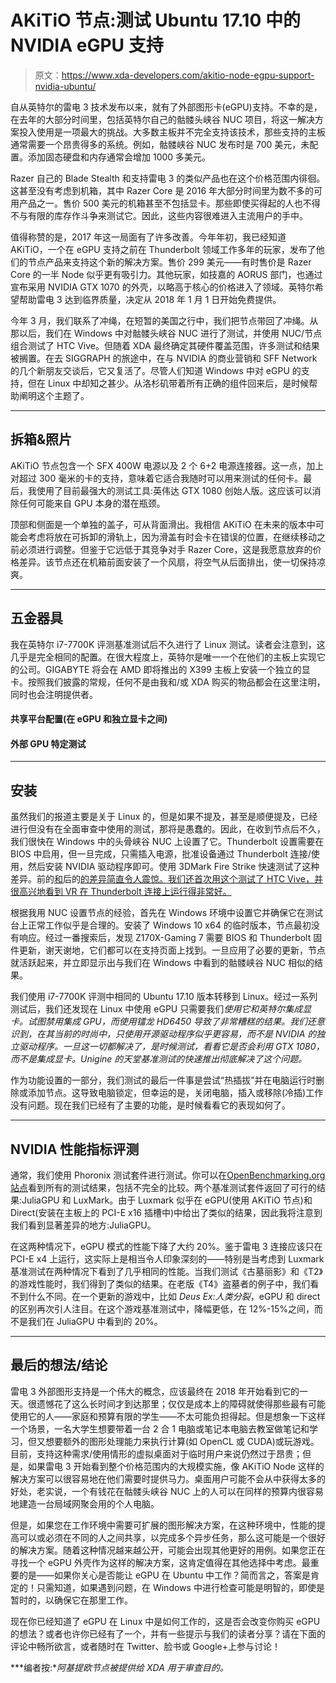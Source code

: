 # AKiTiO 节点:测试 Ubuntu 17.10 中的 NVIDIA eGPU 支持

> 原文：<https://www.xda-developers.com/akitio-node-egpu-support-nvidia-ubuntu/>

自从英特尔的雷电 3 技术发布以来，就有了外部图形卡(eGPU)支持。不幸的是，在去年的大部分时间里，包括英特尔自己的骷髅头峡谷 NUC 项目，将这一解决方案投入使用是一项最大的挑战。大多数主板并不完全支持该技术，那些支持的主板通常需要一个昂贵得多的系统。例如，骷髅峡谷 NUC 发布时是 700 美元，未配置。添加固态硬盘和内存通常会增加 1000 多美元。

Razer 自己的 Blade Stealth 和支持雷电 3 的类似产品也在这个价格范围内徘徊。这甚至没有考虑到机箱，其中 Razer Core 是 2016 年大部分时间里为数不多的可用产品之一。售价 500 美元的机箱甚至不包括显卡。那些即使买得起的人也不得不与有限的库存作斗争来测试它。因此，这些内容很难进入主流用户的手中。

值得称赞的是，2017 年这一局面有了许多改善。今年年初，我已经知道 AKiTiO，一个在 eGPU 支持之前在 Thunderbolt 领域工作多年的玩家，发布了他们的节点产品来支持这个新的解决方案。售价 299 美元——有时售价是 Razer Core 的一半 Node 似乎更有吸引力。其他玩家，如技嘉的 AORUS 部门，也通过宣布采用 NVIDIA GTX 1070 的外壳，以略高于核心的价格进入了领域。英特尔希望帮助雷电 3 达到临界质量，决定从 2018 年 1 月 1 日开始免费提供。

今年 3 月，我们联系了冲绳，在短暂的美国之行中，我们把节点带回了冲绳。从那以后，我们在 Windows 中对骷髅头峡谷 NUC 进行了测试，并使用 NUC/节点组合测试了 HTC Vive。但随着 XDA 最终确定其硬件覆盖范围，许多测试和结果被搁置。在去 SIGGRAPH 的旅途中，在与 NVIDIA 的商业营销和 SFF Network 的几个新朋友交谈后，它又复活了。尽管人们知道 Windows 中对 eGPU 的支持，但在 Linux 中却知之甚少。从洛杉矶带着所有正确的组件回来后，是时候帮助阐明这个主题了。

* * *

## **拆箱&照片**

AKiTiO 节点包含一个 SFX 400W 电源以及 2 个 6+2 电源连接器。这一点，加上对超过 300 毫米的卡的支持，意味着它适合我随时可以用来测试的任何卡。最后，我使用了目前最强大的测试工具:英伟达 GTX 1080 创始人版。这应该可以消除任何可能来自 GPU 本身的潜在瓶颈。

顶部和侧面是一个单独的盖子，可从背面滑出。我相信 AKiTiO 在未来的版本中可能会考虑将放在可拆卸的滑轨上，因为滑盖有时会卡在错误的位置，在继续移动之前必须进行调整。但鉴于它远低于其竞争对手 Razer Core，这是我愿意放弃的价格差异。该节点还在机箱前面安装了一个风扇，将空气从后面排出，使一切保持凉爽。

* * *

## 五金器具

我在英特尔 i7-7700K 评测基准测试后不久进行了 Linux 测试。读者会注意到，这几乎是完全相同的配置。在很大程度上，英特尔是唯一一个在他们的主板上实现它的公司。GIGABYTE 将会在 AMD 即将推出的 X399 主板上安装一个独立的显卡。按照我们披露的常规，任何不是由我和/或 XDA 购买的物品都会在这里注明，同时也会注明提供者。

#### 共享平台配置(在 eGPU 和独立显卡之间)

#### 外部 GPU 特定测试

* * *

## 安装

虽然我们的报道主要是关于 Linux 的，但是如果不提及，甚至是顺便提及，已经进行但没有在全面审查中使用的测试，那将是愚蠢的。因此，在收到节点后不久，我们很快在 Windows 中的头骨峡谷 NUC 上设置了它。Thunderbolt 设置需要在 BIOS 中启用，但一旦完成，只需插入电源，批准设备通过 Thunderbolt 连接/使用，然后安装 NVIDIA 驱动程序即可。使用 3DMark Fire Strike 快速测试了这种差异。前的[和](https://www.3dmark.com/fs/8677123)后的[的差异简直令人震惊。我们还首次用这个测试了 HTC Vive，并很高兴地看到 VR 在 Thunderbolt 连接上运行得非常好。](https://www.3dmark.com/fs/12136389)

根据我用 NUC 设置节点的经验，首先在 Windows 环境中设置它并确保它在测试台上正常工作似乎是合理的。安装了 Windows 10 x64 的临时版本，节点最初没有响应。经过一番搜索后，发现 Z170X-Gaming 7 需要 BIOS 和 Thunderbolt 固件更新，谢天谢地，它们都可以在支持页面上找到。一旦应用了必要的更新，节点就活跃起来，并立即显示出与我们在 Windows 中看到的骷髅峡谷 NUC 相似的结果。

我们使用 i7-7700K 评测中相同的 Ubuntu 17.10 版本转移到 Linux。经过一系列测试后，我们还发现在 Linux 中使用 eGPU 只需要我们*使用它和英特尔集成显卡。试图禁用集成 GPU，而使用镭龙 HD6450 导致了非常糟糕的结果。我们还意识到，在其当前的时尚中，只使用开源驱动程序似乎更容易，而不是 NVIDIA 的独立驱动程序。一旦这一切都解决了，是时候测试，看看它是否会利用 GTX 1080，而不是集成显卡。Unigine 的天堂基准测试的快速推出彻底解决了这个问题。*

作为功能设置的一部分，我们测试的最后一件事是尝试“热插拔”并在电脑运行时删除或添加节点。这导致电脑锁定，但幸运的是，关闭电脑，插入或移除(冷插)工作没有问题。现在我们已经有了主要的功能，是时候看看它的表现如何了。

* * *

## NVIDIA 性能指标评测

通常，我们使用 Phoronix 测试套件进行测试。你可以在[OpenBenchmarking.org 站点](http://openbenchmarking.org/result/1709013-TR-EGPUPERF845)看到所有的测试结果，包括不完全的比较。两个基准测试套件返回了可行的结果:JuliaGPU 和 LuxMark。由于 Luxmark 似乎在 eGPU(使用 AKiTiO 节点)和 Direct(安装在主板上的 PCI-E x16 插槽中)中给出了类似的结果，因此我将注意到我们看到显著差异的地方:JuliaGPU。

在这两种情况下，eGPU 模式的性能下降了大约 20%。鉴于雷电 3 连接应该只在 PCI-E x4 上运行，这实际上是相当令人印象深刻的——特别是当考虑到 Luxmark 基准测试在两种情况下看到了几乎相同的性能。当我们测试《古墓丽影》和《T2》的游戏性能时，我们得到了类似的结果。在老版《T4》盗墓者的例子中，我们看不到什么不同。在一个更新的游戏中，比如 *Deus Ex:人类分裂*，eGPU 和 direct 的区别再次引人注目。在这个游戏基准测试中，降幅更低，在 12%-15%之间，而不是我们在 JuliaGPU 中看到的 20%。

* * *

## 最后的想法/结论

雷电 3 外部图形支持是一个伟大的概念，应该最终在 2018 年开始看到它的一天。很遗憾花了这么长时间才到达那里；仅仅是成本上的障碍就使得那些最有可能使用它的人——家庭和预算有限的学生——不太可能负担得起。但是想象一下这样一个场景，一名大学生想要带着一台 2 合 1 电脑或笔记本电脑去教室做笔记和学习，但又想要额外的图形处理能力来执行计算(如 OpenCL 或 CUDA)或玩游戏。目前，支持这种需求/使用情形的虚拟桌面对于临时用户来说仍然过于昂贵；但是，如果雷电 3 开始看到整个价格范围内的大规模实施，像 AKiTiO Node 这样的解决方案可以很容易地在他们需要时提供马力。桌面用户可能不会从中获得太多的好处，老实说，一个有钱花在骷髅头峡谷 NUC 上的人可以在同样的预算内很容易地建造一台局域网聚会用的个人电脑。

但是，如果您在工作环境中需要可扩展的图形解决方案，在这种环境中，性能的提高可以或必须在不同的人之间共享，以完成多个异步任务，那么这可能是一个很好的解决方案。随着这种情况越来越公开，可能会出现其他更好的用例。如果您正在寻找一个 eGPU 外壳作为这样的解决方案，这肯定值得在其他选择中考虑。最重要的是——如果你关心是否能让 eGPU 在 Ubuntu 中工作？简而言之，答案是肯定的！只需知道，如果遇到问题，在 Windows 中进行检查可能是明智的，即使是暂时的，以确保它在那里工作。

现在你已经知道了 eGPU 在 Linux 中是如何工作的，这是否会改变你购买 eGPU 的想法？或者也许你已经有了一个，并有一些提示与我们的读者分享？请在下面的评论中畅所欲言，或者随时在 Twitter、脸书或 Google+上参与讨论！

***编者按:**阿基提欧节点被提供给 XDA 用于审查目的。*